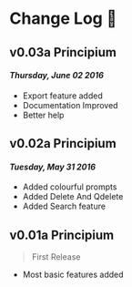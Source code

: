 # Change Log :memo:

## v0.03a Principium
#### _Thursday, June 02 2016_

- Export feature added
- Documentation Improved
- Better help

## v0.02a Principium
#### _Tuesday, May 31 2016_

- Added colourful prompts
- Added Delete And Qdelete
- Added Search feature

## v0.01a Principium

> First Release

- Most basic features added

